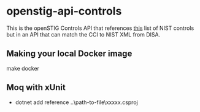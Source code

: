 # openstig-api-controls
This is the openSTIG Controls API that references [this](https://nvd.nist.gov/800-53/Rev4) list of NIST controls but in an API that 
can match the CCI to NIST XML from DISA.

## Making your local Docker image
make docker

## Moq with xUnit
* dotnet add reference ..\path-to-file\xxxxx.csproj